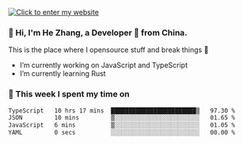 [![Click to enter my website](https://github.com/zh30/zh30/assets/7930156/296bb9cd-4f46-46cd-bafa-863948241503)](https://zhanghe.dev) 

### 👋 Hi, I'm He Zhang, a Developer 🚀 from China.

This is the place where I opensource stuff and break things :rofl:

- I’m currently working on JavaScript and TypeScript
- I’m currently learning Rust

### 💪 This week I spent my time on

<!--START_SECTION:waka-->

```txt
TypeScript   10 hrs 17 mins  ████████████████████████▒   97.30 %
JSON         10 mins         ▒░░░░░░░░░░░░░░░░░░░░░░░░   01.65 %
JavaScript   6 mins          ▒░░░░░░░░░░░░░░░░░░░░░░░░   01.05 %
YAML         0 secs          ░░░░░░░░░░░░░░░░░░░░░░░░░   00.00 %
```

<!--END_SECTION:waka-->
